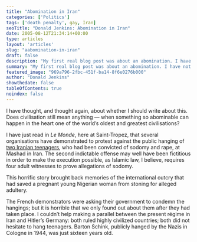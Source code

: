 ```yaml
---
title: "Abomination in Iran"
categories: ['Politics']
tags: ['death penalty', gay, Iran]
seoTitle: "Donald Jenkins: Abomination in Iran"
date: 2005-08-12T21:34:14+00:00
type: articles
layout: 'articles'
slug: "aabomination-in-iran"
draft: false
description: "My first real blog post was about an abomination. I have not been able to get the devastating news about the mollah regime in power in Iran''s hanging of two innocent teenagers, for the sole reason that they were in a relationship"
summary: "My first real blog post was about an abomination. I have not been able to get the devastating news about the mollah regime in power in Iran''s hanging of two innocent teenagers, for the sole reason that they were in a relationship. That a country that used to be the most western-friendly, modern and open society in the region to fallen into the hands of these bloodthirsty, barbarian thugs is simply inexplicable by rational means"
featured_image: "969a796-2fbc-451f-ba14-8f6e0276b000"
author: "Donald Jenkins"
showthedate: false
tableOfContents: true
noindex: false
---
```

I have thought, and thought again, about whether I should write about this. Does civilisation still mean anything — when something so abominable can happen in the heart one of the world’s oldest and greatest civilisations?

I have just read in <cite>Le Monde</cite>, here at Saint-Tropez, that several organisations have demonstrated to protest against the public hanging of [two Iranian teenagers](http://en.wikipedia.org/wiki/Mahmoud_Asgari_and_Ayaz_Marhoni "More about Mahmoud Asgari and Ayaz Marhoni"), who had been convicted of sodomy and rape, at Mashad in Iran. The second indictable offense may well have been fictitious in order to make the execution possible, as Islamic law, I believe, requires four adult witnesses to prove allegations of sodomy.

This horrific story brought back memories of the international outcry that had saved a pregnant young Nigerian woman from stoning for alleged adultery.

The French demonstrators were asking their government to condemn the hangings; but it is horrible that we only found out about them after they had taken place. I couldn’t help making a parallel between the present régime in Iran and Hitler’s Germany: both ruled highly civilized countries; both did not hesitate to hang teenagers. Barton Schink, publicly hanged by the Nazis in Cologne in 1944, was just sixteen years old.